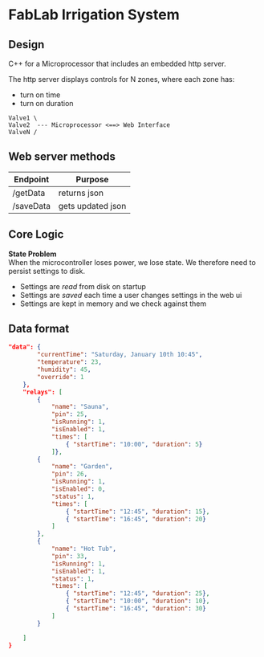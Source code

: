 # FabLab Irrigation System

## Design

C++ for a Microprocessor that includes an embedded http server.

The http server displays controls for N zones, where each zone has:

- turn on time
- turn on duration

```
Valve1 \
Valve2  --- Microprocessor <==> Web Interface  
ValveN /
```

## Web server methods

| **Endpoint** | **Purpose**       |
|--------------|-------------------|
| /getData     | returns json      |
| /saveData    | gets updated json |

## Core Logic

**State Problem**  
When the microcontroller loses power, we lose state. We therefore need to persist settings to disk.

- Settings are *read* from disk on startup
- Settings are *saved* each time a user changes settings in the web ui
- Settings are kept in memory and we check against them

## Data format

```json
"data": {
        "currentTime": "Saturday, January 10th 10:45",
        "temperature": 23,
        "humidity": 45,
        "override": 1        
    },
    "relays": [
        {
            "name": "Sauna",
            "pin": 25,
            "isRunning": 1,
            "isEnabled": 1,
            "times": [
                { "startTime": "10:00", "duration": 5}
            ]},
        {
            "name": "Garden",
            "pin": 26,
            "isRunning": 1,
            "isEnabled": 0,
            "status": 1,
            "times": [
                { "startTime": "12:45", "duration": 15},
                { "startTime": "16:45", "duration": 20}
            ]
        },
        {
            "name": "Hot Tub",
            "pin": 33,
            "isRunning": 1,
            "isEnabled": 1,
            "status": 1,
            "times": [
                { "startTime": "12:45", "duration": 25},
                { "startTime": "10:00", "duration": 10},
                { "startTime": "16:45", "duration": 30}
            ]
        }

    ]
}

```